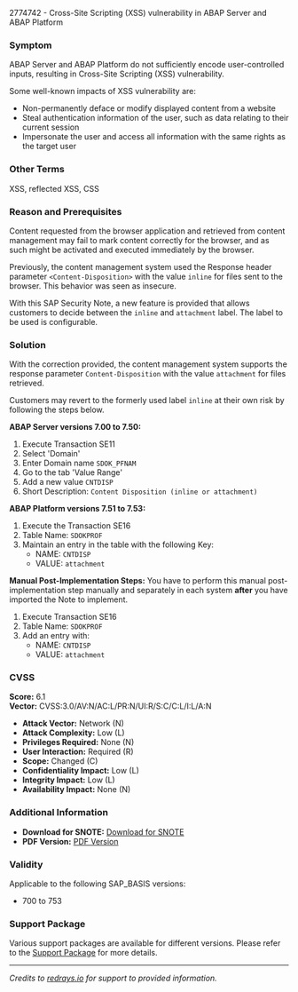 2774742 - Cross-Site Scripting (XSS) vulnerability in ABAP Server and ABAP Platform

### Symptom
ABAP Server and ABAP Platform do not sufficiently encode user-controlled inputs, resulting in Cross-Site Scripting (XSS) vulnerability.

Some well-known impacts of XSS vulnerability are:
- Non-permanently deface or modify displayed content from a website
- Steal authentication information of the user, such as data relating to their current session
- Impersonate the user and access all information with the same rights as the target user

### Other Terms
XSS, reflected XSS, CSS

### Reason and Prerequisites
Content requested from the browser application and retrieved from content management may fail to mark content correctly for the browser, and as such might be activated and executed immediately by the browser.

Previously, the content management system used the Response header parameter `<Content-Disposition>` with the value `inline` for files sent to the browser. This behavior was seen as insecure.

With this SAP Security Note, a new feature is provided that allows customers to decide between the `inline` and `attachment` label. The label to be used is configurable.

### Solution
With the correction provided, the content management system supports the response parameter `Content-Disposition` with the value `attachment` for files retrieved.

Customers may revert to the formerly used label `inline` at their own risk by following the steps below.

**ABAP Server versions 7.00 to 7.50:**
1. Execute Transaction SE11
2. Select 'Domain'
3. Enter Domain name `SDOK_PFNAM`
4. Go to the tab 'Value Range'
5. Add a new value `CNTDISP`
6. Short Description: `Content Disposition (inline or attachment)`

**ABAP Platform versions 7.51 to 7.53:**
1. Execute the Transaction SE16
2. Table Name: `SDOKPROF`
3. Maintain an entry in the table with the following Key:
   - NAME: `CNTDISP`
   - VALUE: `attachment`

**Manual Post-Implementation Steps:**
You have to perform this manual post-implementation step manually and separately in each system **after** you have imported the Note to implement.

1. Execute Transaction SE16
2. Table Name: `SDOKPROF`
3. Add an entry with:
   - NAME: `CNTDISP`
   - VALUE: `attachment`

### CVSS
**Score:** 6.1  
**Vector:** CVSS:3.0/AV:N/AC:L/PR:N/UI:R/S:C/C:L/I:L/A:N

- **Attack Vector:** Network (N)
- **Attack Complexity:** Low (L)
- **Privileges Required:** None (N)
- **User Interaction:** Required (R)
- **Scope:** Changed (C)
- **Confidentiality Impact:** Low (L)
- **Integrity Impact:** Low (L)
- **Availability Impact:** None (N)

### Additional Information
- **Download for SNOTE:** [Download for SNOTE](https://notesdownloads.sap.com/note/0040000001232742019)
- **PDF Version:** [PDF Version](https://userapps.support.sap.com/sap/support/sfm/notes/print/0002774742?language=en-US&token=6080BFEFFDA947B3282F011CB52844E5)

### Validity
Applicable to the following SAP_BASIS versions:
- 700 to 753

### Support Package
Various support packages are available for different versions. Please refer to the [Support Package](https://me.sap.com/supportpackage/SAPKB2774742) for more details.

---

*Credits to [redrays.io](https://redrays.io) for support to provided information.*